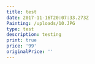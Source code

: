 ```yaml
---
title: test
date: 2017-11-16T20:07:33.273Z
Painting: /uploads/10.JPG
type: test
description: testing
print: true
price: '99'
originalPrice: ''
---
```


